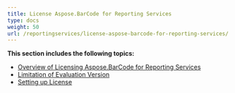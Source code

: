```yaml
---
title: License Aspose.BarCode for Reporting Services
type: docs
weight: 50
url: /reportingservices/license-aspose-barcode-for-reporting-services/
---
```

**This section includes the following topics:** 
- [Overview of Licensing Aspose.BarCode for Reporting Services](/barcode/reportingservices/overview-of-licensing-aspose-barcode-for-reporting-services/)
- [Limitation of Evaluation Version](/barcode/reportingservices/evaluation-version-limitations/)
- [Setting up License](/barcode/reportingservices/applying-a-license/)
